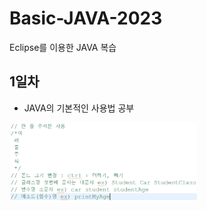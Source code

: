 # Basic-JAVA-2023
Eclipse를 이용한 JAVA 복습

## 1일차
- JAVA의 기본적인 사용법 공부

<img src="https://raw.githubusercontent.com/JANGMEN/Basic-JAVA-2023/main/image/Day01_1.png" width="300">
